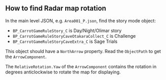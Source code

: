 ## How to find Radar map rotation

In the main level JSON, e.g. `Area001_P.json`, find the story mode object:
- `BP_CarrotGameRuleStory_C` is Day/Night/Olimar story
- `BP_CarrotGameRuleStoryCaveOtakaraCollect_C` is Challenge
- `BP_CarrotGameRuleStoryCaveExtra_C` is Sage Trials

This object should have a `NorthArrow` property. Read the `ObjectPath` to get the `ArrowComponent`.

The `RelativeRotation.Yaw` of the `ArrowComponent` contains the rotation in degrees anticlockwise to rotate the map for displaying.